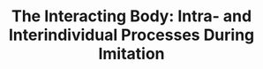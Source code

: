 ---
layout: publications
title: "The Interacting Body: Intra- and Interindividual Processes During Imitation"
authors: Jacqueline Nadel, Guillaume Dumas
publication: Journal of Cognitive Education and Psychology
year: 2014
link: http://www.ingentaconnect.com/content/springer/jcep/2014/00000013/00000002/art00003
type: "Journal Paper" # "Journal Paper", Preprint, "Book:Chapter", Comment, "Poster:Conference"
category: Review # "Opinion:Perspectives", Review, Computational, Social Cognitive and Affective Neuroscience, Experimental
filename: 2014.06.01_J.Nadel #MM.DD.YYYY_F.Author
---